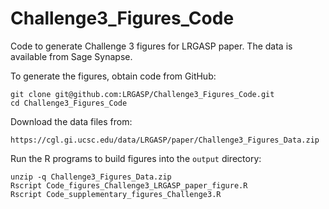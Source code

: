 # Challenge3_Figures_Code

Code to generate Challenge 3 figures for LRGASP paper.  The data is available from Sage Synapse. 

To generate the figures, obtain code from GitHub:

```
git clone git@github.com:LRGASP/Challenge3_Figures_Code.git
cd Challenge3_Figures_Code
```

Download the data files from:

```
https://cgl.gi.ucsc.edu/data/LRGASP/paper/Challenge3_Figures_Data.zip
```

Run the R programs to build figures into the `output` directory:

```
unzip -q Challenge3_Figures_Data.zip
Rscript Code_figures_Challenge3_LRGASP_paper_figure.R
Rscript Code_supplementary_figures_Challenge3.R
```



